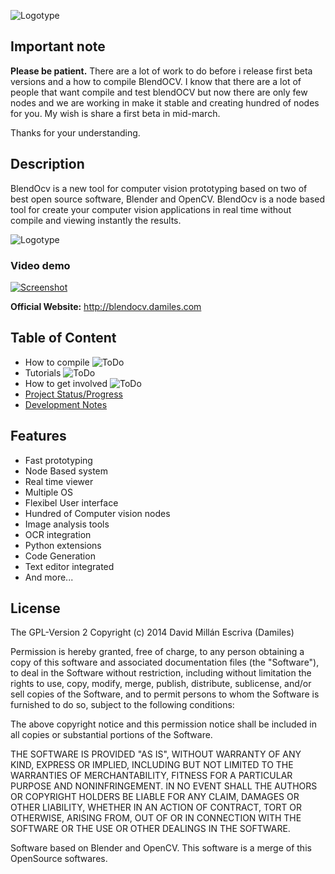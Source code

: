 ![Logotype](http://blendocv.damiles.com/wp-content/themes/Damiles/img/logo.png)

Important note
--------------
**Please be patient.** There are a lot of work to do before i release first beta versions and a how to compile BlendOCV. 
I know that there are a lot of people that want compile and test blendOCV but now there are only few nodes and we are working in make it stable and creating hundred of nodes for you.
My wish is share a first beta in mid-march.

Thanks for your understanding.


Description
-----------

BlendOcv is a new tool for computer vision prototyping based on two of best open source software, Blender and OpenCV.
BlendOcv is a node based tool for create your computer vision applications in real time without compile and viewing instantly the results.

![Logotype](http://blendocv.damiles.com/wp-content/uploads/2013/12/bocv.jpg)

### Video demo
[![Screenshot](http://img.youtube.com/vi/1aAh1Cmlguc/0.jpg)](http://youtu.be/1aAh1Cmlguc)

**Official Website:** http://blendocv.damiles.com
 

Table of Content
----------------

- How to compile ![ToDo](http://damiles.com/todo.png "ToDo") 
- Tutorials ![ToDo](http://damiles.com/todo.png "ToDo") 
- How to get involved ![ToDo](http://damiles.com/todo.png "ToDo") 
- [Project Status/Progress](https://github.com/damiles/blendocv/wiki/Project-Status)
- [Development Notes](https://github.com/damiles/blendocv/wiki/Development-Notes)


Features
--------

- Fast prototyping
- Node Based system
- Real time viewer
- Multiple OS
- Flexibel User interface
- Hundred of Computer vision nodes
- Image analysis tools
- OCR integration
- Python extensions
- Code Generation
- Text editor integrated
- And more...

License
-------

The GPL-Version 2
Copyright (c) 2014  David Millán Escriva (Damiles)

Permission is hereby granted, free of charge, to any person obtaining a copy of this software and associated documentation files (the "Software"), to deal in the Software without restriction, including without limitation the rights to use, copy, modify, merge, publish, distribute, sublicense, and/or sell copies of the Software, and to permit persons to whom the Software is furnished to do so, subject to the following conditions:

The above copyright notice and this permission notice shall be included in all copies or substantial portions of the Software.

THE SOFTWARE IS PROVIDED "AS IS", WITHOUT WARRANTY OF ANY KIND, EXPRESS OR IMPLIED, INCLUDING BUT NOT LIMITED TO THE WARRANTIES OF MERCHANTABILITY, FITNESS FOR A PARTICULAR PURPOSE AND NONINFRINGEMENT. IN NO EVENT SHALL THE AUTHORS OR COPYRIGHT HOLDERS BE LIABLE FOR ANY CLAIM, DAMAGES OR OTHER LIABILITY, WHETHER IN AN ACTION OF CONTRACT, TORT OR OTHERWISE, ARISING FROM, OUT OF OR IN CONNECTION WITH THE SOFTWARE OR THE USE OR OTHER DEALINGS IN THE SOFTWARE.

Software based on Blender and OpenCV. This software is a merge of this OpenSource softwares.